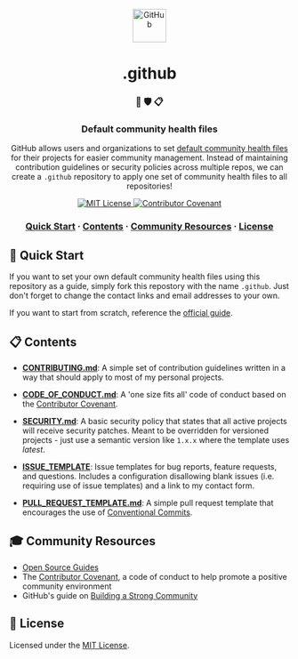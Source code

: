 <p align="center">
  <a href="https://help.github.com/en/github/building-a-strong-community/creating-a-default-community-health-file">
    <img alt="GitHub" src="https://github.githubassets.com/images/modules/logos_page/GitHub-Mark.png" width="60" />
  </a>
</p>
<h1 align=center>
  .github
</h1>

<h3 align="center">
  👥 🛡 📋
</h3>
<h3 align="center">
  Default community health files
</h3>
<p align="center">
  GitHub allows users and organizations to set <a href="https://help.github.com/en/github/building-a-strong-community/creating-a-default-community-health-file">default community health files</a> for their projects for easier community management. Instead of maintaining contribution guidelines or security policies across multiple repos, we can create a <code>.github</code> repository to apply one set of community health files to all repositories!
</p>
<p align="center">
  <a href="LICENSE">
    <img src="https://img.shields.io/badge/license-MIT-green" alt="MIT License">
  </a>
  <a href="CODE_OF_CONDUCT.md">
    <img src="https://img.shields.io/badge/Contributor%20Covenant-v2.0%20adopted-ff69b4.svg" alt="Contributor Covenant">
  </a>
</p>

<h3 align="center">
  <a href="#-quick-start">Quick Start</a>
  <span> · </span>
  <a href="#-contents">Contents</a>
  <span> · </span>
  <a href="#-community-resources">Community Resources</a>
  <span> · </span>
  <a href="#-license">License</a>
</h3>

## 🚀 Quick Start

If you want to set your own default community health files using this repository as a guide, simply fork this repostory with the name `.github`. Just don't forget to change the contact links and email addresses to your own.

If you want to start from scratch, reference the [official guide](https://help.github.com/en/github/building-a-strong-community/creating-a-default-community-health-file).

## 📋 Contents

- **[CONTRIBUTING.md](CONTRIBUTING.md)**: A simple set of contribution guidelines written in a way that should apply to most of my personal projects.

- **[CODE_OF_CONDUCT.md](CODE_OF_CONDUCT.md)**: A 'one size fits all' code of conduct based on the [Contributor Covenant](https://www.contributor-covenant.org).

- **[SECURITY.md](SECURITY.md)**: A basic security policy that states that all active projects will receive security patches. Meant to be overridden for versioned projects - just use a semantic version like `1.x.x` where the template uses _latest_.

- **[ISSUE_TEMPLATE](https://github.com/vondenstein/.github/tree/master/ISSUE_TEMPLATE)**: Issue templates for bug reports, feature requests, and questions. Includes a configuration disallowing blank issues (i.e. requiring use of issue templates) and a link to my contact form.

- **[PULL_REQUEST_TEMPLATE.md](PULL_REQUEST_TEMPLATE.md)**: A simple pull request template that encourages the use of [Conventional Commits](https://www.conventionalcommits.org/en/v1.0.0/).

## 🎓 Community Resources

- [Open Source Guides](https://opensource.guide)
- The [Contributor Covenant](https://www.contributor-covenant.org), a code of conduct to help promote a positive community environment
- GitHub's guide on [Building a Strong Community](https://help.github.com/en/github/building-a-strong-community)

## 📝 License

Licensed under the [MIT License](LICENSE).